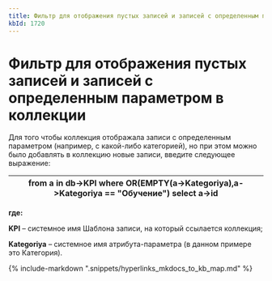 ```yaml
---
title: Фильтр для отображения пустых записей и записей с определенным параметром в коллекции
kbId: 1720
---
```


# Фильтр для отображения пустых записей и записей с определенным параметром в коллекции

Для того чтобы коллекция отображала записи с определенным параметром (например, с какой-либо категорией), но при этом можно было добавлять в коллекцию новые записи, введите следующее выражение:

| from a in db->KPI where OR(EMPTY(a->Kategoriya),a->Kategoriya == "Обучение") select a->id |
| --- |

**где:**

**KPI** – системное имя Шаблона записи, на который ссылается коллекция;

**Kategoriya** – системное имя атрибута-параметра (в данном примере это Категория).

{% include-markdown ".snippets/hyperlinks_mkdocs_to_kb_map.md" %}

